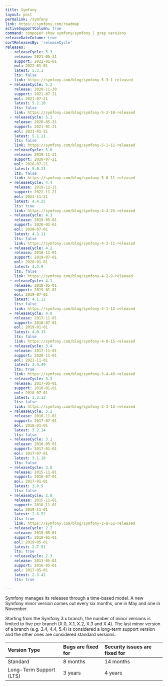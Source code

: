 ```yaml
---
title: Symfony
layout: post
permalink: /symfony
link: https://symfony.com/roadmap
activeSupportColumn: true
command: composer show symfony/symfony | grep versions
releaseDateColumn: true
sortReleasesBy: 'releaseCycle'
releases:
  - releaseCycle: 5.3
    release: 2021-05-31
    support: 2022-01-01
    eol: 2022-01-01
    latest: 5.3.1
    lts: false
    link: https://symfony.com/blog/symfony-5-3-1-released
  - releaseCycle: 5.2
    release: 2020-11-30
    support: 2021-07-21
    eol: 2021-07-21
    latest: 5.2.10
    lts: false
    link: https://symfony.com/blog/symfony-5-2-10-released
  - releaseCycle: 5.1
    release: 2020-05-31
    support: 2021-01-21
    eol: 2021-01-21
    latest: 5.1.11
    lts: false
    link: https://symfony.com/blog/symfony-5-1-11-released
  - releaseCycle: 5.0
    release: 2019-11-21
    support: 2020-07-21
    eol: 2020-07-21
    latest: 5.0.11
    lts: false
    link: https://symfony.com/blog/symfony-5-0-11-released
  - releaseCycle: 4.4
    release: 2019-11-21
    support: 2022-11-21
    eol: 2023-11-21
    latest: 4.4.25
    lts: true
    link: https://symfony.com/blog/symfony-4-4-25-released
  - releaseCycle: 4.3
    release: 2019-05-01
    support: 2020-01-01
    eol: 2020-07-01
    latest: 4.3.11
    lts: false
    link: https://symfony.com/blog/symfony-4-3-11-released
  - releaseCycle: 4.2
    release: 2018-11-01
    support: 2019-07-01
    eol: 2020-01-01
    latest: 4.2.9
    lts: false
    link: https://symfony.com/blog/symfony-4-2-9-released
  - releaseCycle: 4.1
    release: 2018-05-01
    support: 2019-01-01
    eol: 2019-07-01
    latest: 4.1.12
    lts: false
    link: https://symfony.com/blog/symfony-4-1-12-released
  - releaseCycle: 4.0
    release: 2017-11-01
    support: 2018-07-01
    eol: 2019-01-01
    latest: 4.0.15
    lts: false
    link: https://symfony.com/blog/symfony-4-0-15-released
  - releaseCycle: 3.4
    release: 2017-11-01
    support: 2020-11-01
    eol: 2021-11-01
    latest: 3.4.49
    lts: true
    link: https://symfony.com/blog/symfony-3-4-49-released
  - releaseCycle: 3.3
    release: 2017-05-01
    support: 2018-01-01
    eol: 2018-07-01
    latest: 3.3.13
    lts: false
    link: https://symfony.com/blog/symfony-3-3-13-released
  - releaseCycle: 3.2
    release: 2016-11-01
    support: 2017-07-01
    eol: 2018-01-01
    latest: 3.2.14
    lts: false
  - releaseCycle: 3.1
    release: 2016-05-01
    support: 2017-01-01
    eol: 2017-07-01
    latest: 3.1.10
    lts: false
  - releaseCycle: 3.0
    release: 2015-11-01
    support: 2016-07-01
    eol: 2017-01-01
    latest: 3.0.9
    lts: false
  - releaseCycle: 2.8
    release: 2015-11-01
    support: 2018-11-01
    eol: 2019-11-01
    latest: 2.8.52
    lts: true
    link: https://symfony.com/blog/symfony-2-8-52-released
  - releaseCycle: 2.7
    release: 2015-05-01
    support: 2018-05-01
    eol: 2019-05-01
    latest: 2.7.51
    lts: true
  - releaseCycle: 2.3
    release: 2013-05-01
    support: 2016-05-01
    eol: 2017-05-01
    latest: 2.3.42
    lts: true

---
```


Symfony manages its releases through a time-based model. A new Symfony minor version comes out every six months, one in May and one in November.

Starting from the Symfony 3.x branch, the number of minor versions is limited to five per branch (X.0, X.1, X.2, X.3 and X.4). The last minor version of a branch (e.g. 3.4, 4.4, 5.4) is considered a long-term support version and the other ones are considered standard versions:

| Version Type            | Bugs are fixed for | Security issues are fixed for |
| :---------------------- | :----------------- | :---------------------------- |
| Standard                | 8 months           | 14 months                     |
| Long-Term Support (LTS) | 3 years            | 4 years                       |
